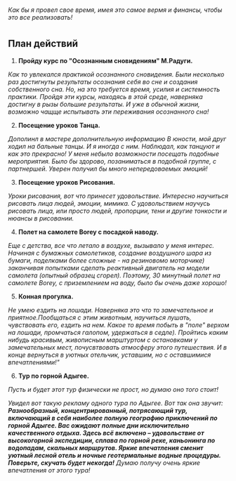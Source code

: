 #
_*Как бы я провел свое время, имея это самое вермя и финансы, чтобы это все реализовать!*_
#

## План действий

1. **Пройду курс по "Осознанным сновидениям" М.Радуги.**

*Как то увлекался практикой осознанного сновидения. Были несколько раз достигнуты результаты осознания себя во сне и создания собственного сна. Но, на это требуется время, усилия и системность практики. Пройдя эти курсы, находясь в этой среде, наверняка достигну в рызы большие результаты. И уже в обычной жизни, возможно чащще испытывать эти переживания осознанного сна!*

2. **Посещение уроков Танца.**

*Дополинл в мастере дополнительную информацию*
*В юности, мой друг ходил на бальные танцы. И я иногда с ним. Наблюдал, как танцуют и как это прекрасно! У меня небыло возможности посещать подобные мероприятия. Было бы здорово, позаниматься в подобной группе, с партнершей. Уверен получил бы много непередоваемых эмоций!*

3. **Посещение уроков Рисования.**

*Уроки рисования, вот что принесет удовольствие. Интересно научиться рисовать лица людей, эмоции, мимика. С удовольствием научусь рисовать лица, или просто людей, пропорции, тени и другие тонкости и нюансы в рисовании.*

4. **Полет на самолете Borey с посадкой наводу.**

*Еще с детства, все что летало в воздухе, вызывало у меня интерес. Начиная с бумажных самолетиков, создание воздушного шара из бумаги, поделками более сложные - на резиновомо моторчике) заканчивая попытками сделать реактивный двигатель на модели самолета (опытный образец сгорел). Поэтому, 30 минутный полет на самолете Borey, с приземлением на воду, было бы очень даже хорошо!*

5. **Конная прогулка.**

*Не умею ездить на лошади. Наверняка это что то замечательное и приятное.Пообщаться с этим животным, научиться лушать, чувствовать его, ездить на нем. Какое то время побыть в "поле" верхом на лошади, промчаться галопом, удержаться в седле). Пройтись каким нибудь красивым, живописным марштуртом с остановками у замечательных мест, почусвтвовать атмосферу этого путешествия. И в конце вернуться в уютных отельчик, уставшим, но с  оставшимися впечатлениями!"*

6. **Тур по горной Адыгее.**

*Пусть и будет этот тур физически не прост, но думаю оно того стоит!*

*Увидел вот такую рекламу одного тура по Адыгее. Вот так она звучит: **Разнообразный, концентрированный, потрясающий тур, включающий в себя наиболее полную географию приключений по горной Адыгее. Вас ожидают полные дни исключительно качественного отдыха. Здесь всё включено – удовольствие от высокогорной экспедиции, сплава по горной реке, каньонинга по водопадам, скальных маршрутов. Яркие впечатления сменит уютный лесной отель и ночные геотермальные водные процедуры. Поверьте, скучать будет некогда!** Думаю получу очень яркие впечатления от этого тура!*